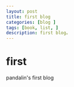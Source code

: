 ```yaml
---
layout: post
title: first blog
categories: [blog ]
tags: [book, list, ]
description: first blog。
---
```

# first
pandalin's first blog